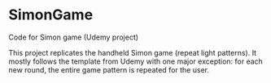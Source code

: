 # SimonGame
Code for Simon game (Udemy project)

This project replicates the handheld Simon game (repeat light patterns). It mostly follows the template from Udemy with one major exception: for each new round, the entire game pattern is repeated for the user.
